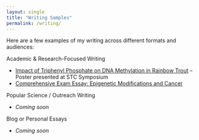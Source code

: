 ```yaml
---
layout: single
title: "Writing Samples"
permalink: /writing/
---
```


Here are a few examples of my writing across different formats and audiences:

Academic & Research-Focused Writing
- [Impact of Triphenyl Phosphate on DNA Methylation in Rainbow Trout](https://yourlinkhere.com) – Poster presented at STC Symposium
- [Comprehensive Exam Essay: Epigenetic Modifications and Cancer](https://yourlinkhere.com)

Popular Science / Outreach Writing
- *Coming soon*

Blog or Personal Essays
- *Coming soon*
